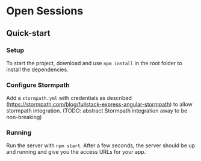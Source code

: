 # Open Sessions

## Quick-start

### Setup
To start the project, download and use `npm install` in the root folder to install the dependencies.
### Configure Stormpath
Add a `stormpath.yml` with credentials as described (https://stormpath.com/blog/fullstack-express-angular-stormpath) to allow stormpath integration. (TODO: abstract Stormpath integration away to be non-breaking)
### Running
Run the server with `npm start`. After a few seconds, the server should be up and running and give you the access URLs for your app.